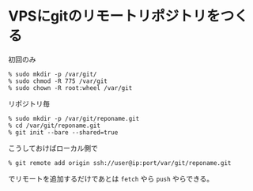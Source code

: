# VPSにgitのリモートリポジトリをつくる
初回のみ

```
% sudo mkdir -p /var/git/
% sudo chmod -R 775 /var/git
% sudo chown -R root:wheel /var/git
```

リポジトリ毎

```
% sudo mkdir -p /var/git/reponame.git
% cd /var/git/reponame.git
% git init --bare --shared=true
```

こうしておけばローカル側で

```
% git remote add origin ssh://user@ip:port/var/git/reponame.git
```

でリモートを追加するだけであとは `fetch` やら `push` やらできる。
